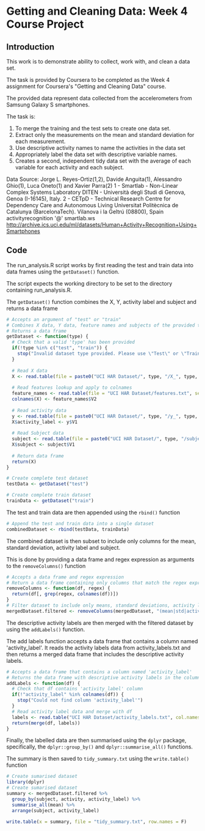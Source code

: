 # Getting and Cleaning Data: Week 4 Course Project

## Introduction
This work is to demonstrate ability to collect, work with, and clean a data set.  

The task is provided by Coursera to be completed as the Week 4 assignment for Coursera's "Getting and Cleaning Data" course.

The provided data represent data collected from the accelerometers from Samsung Galaxy S smartphones.  

The task is:

1. To merge the training and the test sets to create one data set.
2. Extract only the measurements on the mean and standard deviation for each measurement.
3. Use descriptive activity names to name the activities in the data set
4. Appropriately label the data set with descriptive variable names.
5. Creates a second, independent tidy data set with the average of each variable for each activity and each subject.

Data Source:
Jorge L. Reyes-Ortiz(1,2), Davide Anguita(1), Alessandro Ghio(1), Luca Oneto(1) and Xavier Parra(2)
1 - Smartlab - Non-Linear Complex Systems Laboratory
DITEN - Università degli Studi di Genova, Genoa (I-16145), Italy. 
2 - CETpD - Technical Research Centre for Dependency Care and Autonomous Living
Universitat Politècnica de Catalunya (BarcelonaTech). Vilanova i la Geltrú (08800), Spain
activityrecognition '@' smartlab.ws
http://archive.ics.uci.edu/ml/datasets/Human+Activity+Recognition+Using+Smartphones

## Code
The run_analysis.R script works by first reading the test and train data into data frames using the ````getDataset()```` function.

The script expects the working directory to be set to the directory containing run_analysis.R.

The ````getDataset()```` function combines the X, Y, activity label and subject and returns a data frame
````R
# Accepts an argument of "test" or "train"
# Combines X data, Y data, feature names and subjects of the provided type
# Returns a data frame
getDataset <- function(type) {
  # Check that a valid 'type' has been provided
  if(!type %in% c("test", "train")) {
    stop("Invalid dataset type provided. Please use \"Test\" or \"Train\"")
  }
  
  # Read X data
  X <- read.table(file = paste0("UCI HAR Dataset/", type, "/X_", type, ".txt"), header = F)
  
  # Read features lookup and apply to colnames
  feature_names <- read.table(file = "UCI HAR Dataset/features.txt", sep = " ", header = F)
  colnames(X) <- feature_names$V2
  
  # Read activity data
  y <- read.table(file = paste0("UCI HAR Dataset/", type, "/y_", type, ".txt"), header = F)
  X$activity_label <- y$V1
  
  # Read Subject data
  subject <- read.table(file = paste0("UCI HAR Dataset/", type, "/subject_", type, ".txt"), header = F)
  X$subject <- subject$V1
  
  # Return data frame
  return(X)
}

# Create complete test dataset
testData <- getDataset("test")

# Create complete train dataset
trainData <- getDataset("train")
````

The test and train data are then appended using the ````rbind()```` function
````R
# Append the test and train data into a single dataset
combinedDataset <- rbind(testData, trainData)
````

The combined dataset is then subset to include only columns for the mean, standard deviation, activity label and subject.

This is done by providing a data frame and regex expression as arguments to the ````removeColumns()```` function
````R
# Accepts a data frame and regex expression
# Return a data frame containing only columns that match the regex expression
removeColumns <- function(df, regex) {
  return(df[, grep(regex, colnames(df))])
}
# Filter dataset to include only means, standard deviations, activity labels and subject labels
mergedDataset.filtered <- removeColumns(mergedDataset, "(mean|std|activity_label|subject)")
````

The descriptive activity labels are then merged with the filtered dataset by using the ````addLabels()```` function.

The add labels function accepts a data frame that contains a column named 'activity_label'. It reads the activity labels data from activity_labels.txt and then returns a merged data frame that includes the descriptive activity labels.
````R
# Accepts a data frame that contains a column named 'activity_label'
# Returns the data frame with descriptive activity labels in the column 'activity'
addLabels <- function(df) {
  # Check that df contains 'activity_label' column
  if(!"activity_label" %in% colnames(df)) {
    stop("Could not find column 'activity_label'")
  }
  # Read activity label data and merge with df
  labels <- read.table("UCI HAR Dataset/activity_labels.txt", col.names = c("activity_label", "activity" ))
  return(merge(df, labels))
}
````

Finally, the labelled data are then summarised using the ````dplyr```` package, specifically, the ````dplyr::group_by()```` and ````dplyr::summarise_all()```` functions.

The summary is then saved to ````tidy_summary.txt```` using the ````write.table()```` function
````R
# Create sumarised dataset
library(dplyr)
# Create sumarised dataset
summary <- mergedDataset.filtered %>%
  group_by(subject, activity, activity_label) %>%
  summarise_all(mean) %>%
  arrange(subject, activity_label)

write.table(x = summary, file = "tidy_summary.txt", row.names = F)
````
